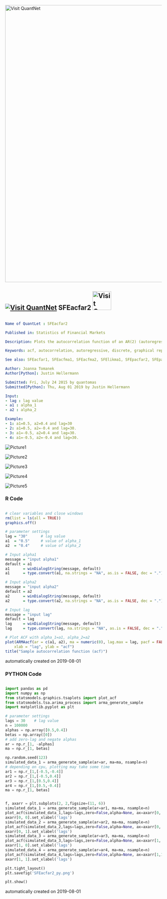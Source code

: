 [<img src="https://github.com/QuantLet/Styleguide-and-FAQ/blob/master/pictures/banner.png" width="888" alt="Visit QuantNet">](http://quantlet.de/)

## [<img src="https://github.com/QuantLet/Styleguide-and-FAQ/blob/master/pictures/qloqo.png" alt="Visit QuantNet">](http://quantlet.de/) **SFEacfar2** [<img src="https://github.com/QuantLet/Styleguide-and-FAQ/blob/master/pictures/QN2.png" width="60" alt="Visit QuantNet 2.0">](http://quantlet.de/)

```yaml

Name of QuantLet : SFEacfar2 

Published in: Statistics of Financial Markets

Description: Plots the autocorrelation function of an AR(2) (autoregressive) process.

Keywords: acf, autocorrelation, autoregressive, discrete, graphical representation, linear, plot, process, simulation, stationary, stochastic, stochastic-process, time-series

See also: SFEacfar1, SFEacfma1, SFEacfma2, SFElikma1, SFEpacfar2, SFEpacfma2, SFEplotma1

Author: Joanna Tomanek
Author[Python]: Justin Hellermann

Submitted: Fri, July 24 2015 by quantomas
Submitted[Python]: Thu, Aug 01 2019 by Justin Hellermann

Input:
- lag : lag value
- a1 : alpha_1
- a2 : alpha_2

Example:
- 1: a1=0.5, a2=0.4 and lag=30
- 2: a1=0.5, a2=-0.4 and lag=30.
- 3: a1=-0.5, a2=0.4 and lag=30.
- 4: a1=-0.5, a2=-0.4 and lag=30.

```

![Picture1](SFEacfar2_1-1.png)

![Picture2](SFEacfar2_2-1.png)

![Picture3](SFEacfar2_3-1.png)

![Picture4](SFEacfar2_4-1.png)

![Picture5](SFEacfar2_py.png)

### R Code
```r

# clear variables and close windows
rm(list = ls(all = TRUE))
graphics.off()

# parameter settings
lag = "30"  	# lag value
a1  = "0.5"  	# value of alpha_1
a2  = "0.4"  	# value of alpha_2

# Input alpha1
message = "input alpha1"
default = a1
a1      = winDialogString(message, default)
a1      = type.convert(a1, na.strings = "NA", as.is = FALSE, dec = ".")

# Input alpha2
message = "input alpha2"
default = a2
a2      = winDialogString(message, default)
a2      = type.convert(a2, na.strings = "NA", as.is = FALSE, dec = ".")

# Input lag
message = "input lag"
default = lag
lag     = winDialogString(message, default)
lag     = type.convert(lag, na.strings = "NA", as.is = FALSE, dec = ".")

# Plot ACF with alpha_1=a1, alpha_2=a2
plot(ARMAacf(ar = c(a1, a2), ma = numeric(0), lag.max = lag, pacf = FALSE), type = "h", 
    xlab = "lag", ylab = "acf")
title("Sample autocorrelation function (acf)") 

```

automatically created on 2019-08-01

### PYTHON Code
```python

import pandas as pd
import numpy as np
from statsmodels.graphics.tsaplots import plot_acf
from statsmodels.tsa.arima_process import arma_generate_sample
import matplotlib.pyplot as plt

# parameter settings
lags = 30    # lag value
n = 100000
alphas = np.array([0.5,0.4])
betas = np.array([0])
# add zero-lag and negate alphas
ar = np.r_[1, -alphas]
ma = np.r_[1, betas]

np.random.seed(123)
simulated_data_1 = arma_generate_sample(ar=ar, ma=ma, nsample=n)
# depending on cpu, plotting may take some time 
ar1 = np.r_[1,[-0.5,-0.4]]
ar2 = np.r_[1,[-0.5,0.4]]
ar3 = np.r_[1,[0.5,0.4]]
ar4 = np.r_[1,[0.5,-0.4]]
ma = np.r_[1, betas]


f, axarr = plt.subplots(2, 2,figsize=(11, 6))
simulated_data_1 = arma_generate_sample(ar=ar1, ma=ma, nsample=n) 
plot_acf(simulated_data_1,lags=lags,zero=False,alpha=None, ax=axarr[0, 0],title='Sample ACF of AR(2) with '+r'$\alpha_1$='+str(-ar1[1])+' and '+r'$\alpha_2$='+str(-ar1[2]))
axarr[0, 0].set_xlabel('lags')
simulated_data_2 = arma_generate_sample(ar=ar2, ma=ma, nsample=n) 
plot_acf(simulated_data_2,lags=lags,zero=False,alpha=None, ax=axarr[0, 1],title='Sample ACF of AR(2) with '+r'$\alpha_1$='+str(-ar2[1])+' and '+r'$\alpha_2$='+str(-ar2[2]))
axarr[0, 1].set_xlabel('lags')
simulated_data_3 = arma_generate_sample(ar=ar3, ma=ma, nsample=n) 
plot_acf(simulated_data_3,lags=lags,zero=False,alpha=None, ax=axarr[1, 0],title='Sample ACF of AR(2) with '+r'$\alpha_1$='+str(-ar3[1])+' and '+r'$\alpha_2$='+str(-ar3[2]))
axarr[1, 0].set_xlabel('lags')
simulated_data_4 = arma_generate_sample(ar=ar4, ma=ma, nsample=n) 
plot_acf(simulated_data_4,lags=lags,zero=False,alpha=None, ax=axarr[1,1],title='Sample ACFof AR(2) with '+r'$\alpha_1$='+str(-ar4[1])+' and '+r'$\alpha_2$='+str(-ar4[2]))
axarr[1, 1].set_xlabel('lags')

plt.tight_layout()
plt.savefig('SFEacfar2_py.png')

plt.show()
```

automatically created on 2019-08-01